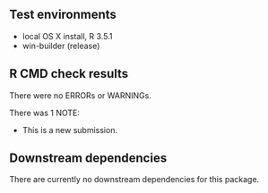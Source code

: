 ## Test environments 

* local OS X install, R 3.5.1
* win-builder (release)

## R CMD check results

There were no ERRORs or WARNINGs. 

There was 1 NOTE:

* This is a new submission.

## Downstream dependencies

There are currently no downstream dependencies for this package. 
